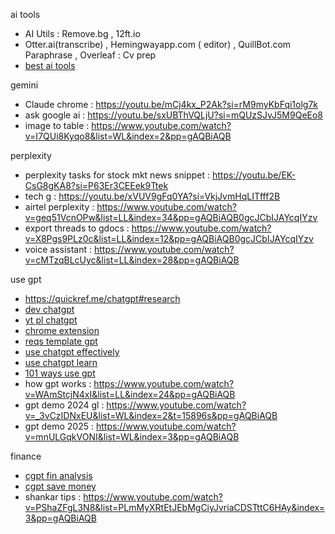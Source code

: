 ai tools
* AI Utils : Remove.bg , 12ft.io 
* Otter.ai(transcribe) , Hemingwayapp.com ( editor) , QuillBot.com Paraphrase , Overleaf : Cv prep
* [best ai tools](https://youtu.be/eFy8tepEByw?si=U13WBIEPfgUUyNdy)

gemini
* Claude chrome : https://youtu.be/mCj4kx_P2Ak?si=rM9myKbFqi1olg7k
* ask google ai : https://youtu.be/sxUBThVQLjU?si=mQUzSJvJ5M9QeEo8
* image to table : https://www.youtube.com/watch?v=I7QUi8Kyqo8&list=WL&index=2&pp=gAQBiAQB

perplexity 
* perplexity tasks for stock mkt news snippet : https://youtu.be/EK-CsG8gKA8?si=P63Er3CEEek9Ttek
* tech g : https://youtu.be/xVUV9gFq0YA?si=VkjJvmHqLITfff2B
* airtel perplexity : https://www.youtube.com/watch?v=geq51VcnOPw&list=LL&index=34&pp=gAQBiAQB0gcJCbIJAYcqIYzv
* export threads to gdocs : https://www.youtube.com/watch?v=X8Pgs9PLz0c&list=LL&index=12&pp=gAQBiAQB0gcJCbIJAYcqIYzv
* voice assistant : https://www.youtube.com/watch?v=cMTzqBLcUyc&list=LL&index=28&pp=gAQBiAQB

use gpt
* https://quickref.me/chatgpt#research
* [dev chatgpt](https://www.youtube.com/watch?v=sTeoEFzVNSc)
* [yt pl chatgpt](https://www.youtube.com/playlist?list=PL2Jn4_RetiGQ7iFwgWivNg8XIpNiX1ScO)
* [chrome extension](https://youtu.be/W-7h6XHXecA?si=iYPs3uVMchBQeTnM)
* [reqs template gpt](https://www.youtube.com/watch?v=cDEgHCWhP-k&list=PLmMyXRtEtJEb0qXMQIZEvGmTDqDLuxkCA&index=39&pp=gAQBiAQB)
* [use chatgpt effectively](https://www.youtube.com/watch?v=IKkwyPQwdBg&list=PLmMyXRtEtJEb0qXMQIZEvGmTDqDLuxkCA&index=31&pp=gAQBiAQB)
* [use chatgpt learn](https://www.youtube.com/watch?v=MnDudvCyWpc&list=PLmMyXRtEtJEb0qXMQIZEvGmTDqDLuxkCA&index=21&pp=gAQBiAQB)
* [101 ways use gpt](https://www.youtube.com/watch?v=zkXonmqIBFg&list=WL&index=14&pp=gAQBiAQB)
* how gpt works : https://www.youtube.com/watch?v=WAmStcjN4xI&list=LL&index=24&pp=gAQBiAQB
* gpt demo 2024 gl : https://www.youtube.com/watch?v=_3vCzIDNxEU&list=WL&index=2&t=15896s&pp=gAQBiAQB
* gpt demo 2025 : https://www.youtube.com/watch?v=mnULGqkVONI&list=WL&index=3&pp=gAQBiAQB

finance
* [cgpt fin analysis](https://www.youtube.com/watch?v=szYnd9qzzIk&list=PLmMyXRtEtJEZQgDhfwzneVk0C8deVJHCA&index=45&pp=gAQBiAQB)
* [cgpt save money](https://www.youtube.com/watch?v=tDnW0riCvKU&list=PLmMyXRtEtJEZQgDhfwzneVk0C8deVJHCA&index=16&pp=gAQBiAQB)
* shankar tips : https://www.youtube.com/watch?v=PShaZFgL3N8&list=PLmMyXRtEtJEbMgCiyJvriaCDSTttC6HAy&index=3&pp=gAQBiAQB

